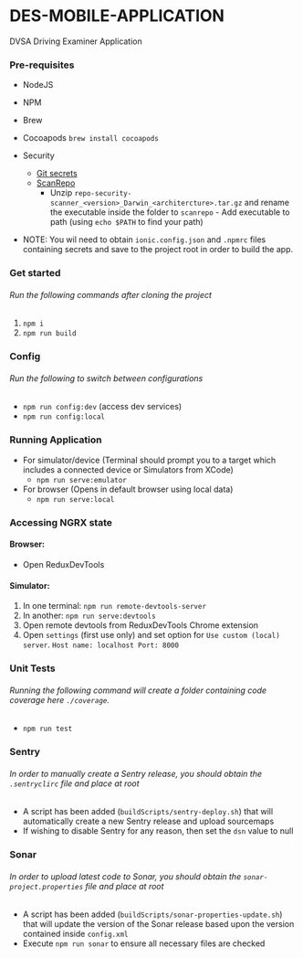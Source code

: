 # DES-MOBILE-APPLICATION

DVSA Driving Examiner Application

### Pre-requisites

- NodeJS
- NPM
- Brew
- Cocoapods `brew install cocoapods`
- Security
  - [Git secrets](https://github.com/awslabs/git-secrets)
  - [ScanRepo](https://github.com/UKHomeOffice/repo-security-scanner)
    - Unzip `repo-security-scanner_<version>_Darwin_<architercture>.tar.gz` and rename the executable inside the folder
      to `scanrepo` - Add executable to path (using `echo $PATH` to find your path)

- NOTE: You wil need to obtain `ionic.config.json` and `.npmrc` files containing secrets and save to the
  project root in order to build the app.

### Get started

###### Run the following commands after cloning the project

1. `npm i`
2. `npm run build`

### Config

###### Run the following to switch between configurations

- `npm run config:dev` (access dev services)
- `npm run config:local`

### Running Application

- For simulator/device (Terminal should prompt you to a target which includes a connected device or Simulators from
  XCode)
  - `npm run serve:emulator`
- For browser (Opens in default browser using local data)
  - `npm run serve:local`

### Accessing NGRX state

#### Browser:

- Open ReduxDevTools

#### Simulator:

1. In one terminal: `npm run remote-devtools-server`
2. In another: `npm run serve:devtools`
3. Open remote devtools from ReduxDevTools Chrome extension
4. Open `settings` (first use only) and set option for `Use custom (local) server`. `Host name: localhost Port: 8000`

### Unit Tests

###### Running the following command will create a folder containing code coverage here `./coverage`.

- `npm run test`

### Sentry

###### In order to manually create a Sentry release, you should obtain the `.sentryclirc` file and place at root

- A script has been added (`buildScripts/sentry-deploy.sh`) that will automatically create a new Sentry release and
  upload sourcemaps
- If wishing to disable Sentry for any reason, then set the `dsn` value to null

### Sonar

###### In order to upload latest code to Sonar, you should obtain the `sonar-project.properties` file and place at root

- A script has been added (`buildScripts/sonar-properties-update.sh`) that will update the version of the Sonar release
  based upon the version contained inside `config.xml`
- Execute `npm run sonar` to ensure all necessary files are checked
